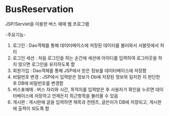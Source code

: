 # BusReservation
JSP/Servlet을 이용한 버스 예매 웹 프로그램

-주요기능-   
   
1. 로그인 : Dao객체를 통해 데이터베이스에 저장된 데이터를 불러와서 서블릿에서 처리   
2. 로그인 세션 : 처음 로그인을 하는 순간에 세션에 아이디를 입력하여 로그아웃을 하지 않으면 로그인을 유지하도록 함   
3. 회원가입 : Dao객체를 통해 JSP에서 받은 정보를 데이터베이스에 저장함   
4. 비밀번호 변경 : JSP에서 입력받은 정보가 Db에 저장된 정보와 일치한 지 판단한 후 DB에 비밀번호를 변경함   
5. 버스표예매 : 버스 자리와 시간, 목적지를 입력받은 후 사용자가 확인을 누르면 데이터베이스에 저장하고 언제든지 최근항목을 불러올 수 있음   
6. 게시판 : 게시판에 글을 입력하면 제목과 컨텐츠, 글쓴이가 DB에 저장되고, 게시판에 출력이 되도록 함   
